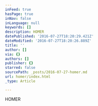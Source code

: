```yaml
---
inFeed: true
hasPage: true
inNav: false
inLanguage: null
keywords: []
description: HOMER
datePublished: '2016-07-27T18:20:29.421Z'
dateModified: '2016-07-27T18:20:26.889Z'
title: ''
author: []
via: {}
authors: []
publisher: {}
starred: false
sourcePath: _posts/2016-07-27-homer.md
url: homer/index.html
_type: Article

---
```

HOMER